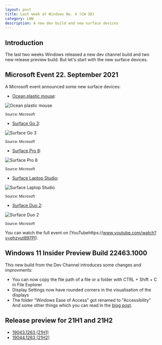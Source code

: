 ```yaml
---
layout: post
title: Last week at Windows No. 4 (CW 38)
category: LWW
description: A new dev build and new surface devices
---
```


## Introduction
The last two weeks Windows released a new dev channel build and two new release preview build. But let's start with the new surface devices.

## Microsoft Event 22. September 2021
A Microsoft event announced some new surface devices:

* [Ocean plastic mouse](https://www.microsoft.com/en-ww/accessories/sustainability/ocean-plastic-mouse):

![Ocean plastic mouse](https://user-images.githubusercontent.com/58633848/134811354-e350fe29-e271-47ad-9984-a462da24cc25.png)

<small>Source: Microsoft</small>

* [Surface Go 3](https://www.microsoft.com/en-us/d/surface-go-3/904H27D0CBWN):

![Surface Go 3](https://user-images.githubusercontent.com/58633848/134811468-dc4e2edf-fef0-48e0-8410-0132b4106d8a.png)

<small>Source: Microsoft</small>

* [Surface Pro 8](https://www.microsoft.com/en-us/d/surface-pro-8/8QWCRTQ8V8XG):

![Surface Pro 8](https://user-images.githubusercontent.com/58633848/134811524-485692df-6b63-4b96-b13a-ed798b1a40a9.png)

<small>Source: Microsoft</small>

* [Surface Laptop Studio](https://www.microsoft.com/en-us/d/surface-laptop-studio/8SRDF62SWKPF):

![Surface Laptop Studio](https://user-images.githubusercontent.com/58633848/134811640-e220905c-52a5-4027-be35-497515e2a58b.png)

<small>Source: Microsoft</small>

* [Surface Duo 2](https://www.microsoft.com/en-us/d/surface-duo-2/9408KGXP4XJL):

![Surface Duo 2](https://user-images.githubusercontent.com/58633848/134811668-def85ba7-1531-481b-8533-b9fa310df7dc.png)

<small>Source: Microsoft</small>

You can watch the full event on [YouTubehttps://www.youtube.com/watch?v=phzyut897PI).

## Windows 11 Insider Preview Build 22463.1000

This new build from the Dev Channel introduces some changes and improvments:

* You can now copy the file path of a file or a folder with CTRL + Shift + C in File Explorer
* Display Settings now have rounded corners in the visualisation of the displays
* The folder "Windows Ease of Access" got renamed to "Accessibility"
And some other things which you can read in the [blog post](https://blogs.windows.com/windows-insider/2021/09/22/announcing-windows-11-insider-preview-build-22463/).

## Release preview for 21H1 and 21H2

* [19043.1263 (21H1)](https://blogs.windows.com/windows-insider/2021/09/23/releasing-windows-10-build-19043-1263-21h1-to-release-preview-channel/)
* [19044.1263 (21H2)](https://blogs.windows.com/windows-insider/2021/09/23/releasing-windows-10-build-19044-1263-21h2-to-release-preview-channel/)
